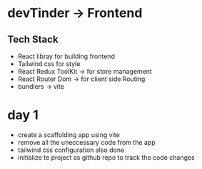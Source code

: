 

# devTinder -> Frontend 

## Tech Stack 
- React libray for building frontend
- Tailwind css for style
- React Redux ToolKit -> for store management
- React Router Dom -> for client side Routing
- bundlers -> vite

# day 1

- create a scaffolding app using vite 
- remove all the uneccessary code from the app
- tailwind css configuration also done 
- initialize te project as github repo to track the code changes

